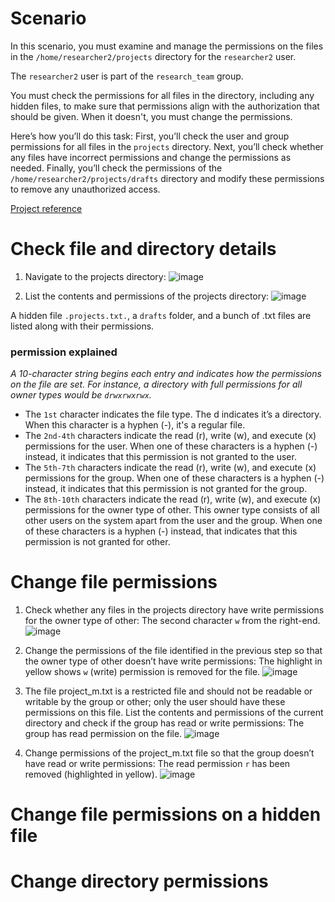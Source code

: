# Scenario
In this scenario, you must examine and manage the permissions on the files in the `/home/researcher2/projects` directory for the `researcher2` user.

The `researcher2` user is part of the `research_team` group.

You must check the permissions for all files in the directory, including any hidden files, to make sure that permissions align with the authorization that should be given. When it doesn't, you must change the permissions.

Here’s how you’ll do this task: First, you’ll check the user and group permissions for all files in the `projects` directory. Next, you’ll check whether any files have incorrect permissions and change the permissions as needed. Finally, you’ll check the permissions of the `/home/researcher2/projects/drafts` directory and modify these permissions to remove any unauthorized access.

[Project reference](https://www.coursera.org/learn/linux-and-sql/home/welcome)

# Check file and directory details
1. Navigate to the projects directory:
![image](https://github.com/user-attachments/assets/633755b2-30e2-4e7d-849a-1d2843643bda)

2. List the contents and permissions of the projects directory:
![image](https://github.com/user-attachments/assets/6d7e8215-a8e8-4518-b98a-24549f97af1c)

A hidden file `.projects.txt.`, a `drafts` folder, and a bunch of .txt files are listed along with their permissions.

### permission explained
*A 10-character string begins each entry and indicates how the permissions on the file are set. For instance, a directory with full permissions for all owner types would be `drwxrwxrwx`.*
- The `1st` character indicates the file type. The d indicates it’s a directory. When this character is a hyphen (-), it's a regular file.
- The `2nd-4th` characters indicate the read (r), write (w), and execute (x) permissions for the user. When one of these characters is a hyphen (-) instead, it indicates that this permission is not granted to the user.
- The `5th-7th` characters indicate the read (r), write (w), and execute (x) permissions for the group. When one of these characters is a hyphen (-) instead, it indicates that this permission is not granted for the group.
- The `8th-10th` characters indicate the read (r), write (w), and execute (x) permissions for the owner type of other. This owner type consists of all other users on the system apart from the user and the group. When one of these characters is a hyphen (-) instead, that indicates that this permission is not granted for other.

# Change file permissions
1. Check whether any files in the projects directory have write permissions for the owner type of other: The second character `w` from the right-end.
![image](https://github.com/user-attachments/assets/ee199c22-8eca-44d7-9bc8-6e7100ae41ca)

3. Change the permissions of the file identified in the previous step so that the owner type of other doesn’t have write permissions: The highlight in yellow shows `w` (write) permission is removed for the file.
![image](https://github.com/user-attachments/assets/6e472aaf-316f-42c6-bee6-d9f4c4c4610f)

4. The file project_m.txt is a restricted file and should not be readable or writable by the group or other; only the user should have these permissions on this file. List the contents and permissions of the current directory and check if the group has read or write permissions: The group has read permission on the file.
![image](https://github.com/user-attachments/assets/7bec8a7c-f6d7-497a-81ce-8ee47cb5167e)

5. Change permissions of the project_m.txt file so that the group doesn’t have read or write permissions: The read permission `r` has been removed (highlighted in yellow).
![image](https://github.com/user-attachments/assets/c6478c04-32c3-49d7-9185-3f0c0a76c4c7)


# Change file permissions on a hidden file


# Change directory permissions
